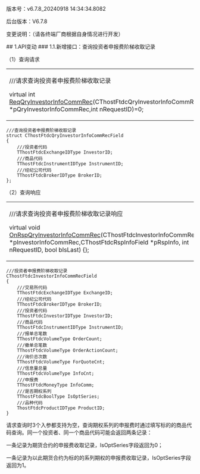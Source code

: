 <p>版本号：v6.7.8_20240918 14:34:34.8082</p>
<p>后台版本：V6.7.8</p>
<p>变更说明：（请各终端厂商根据自身情况进行开发）</p>
<span class="anchor" id="ea158f2d-9c29-462e-8de3-769610a937d5"></span>
## 1.API变动
<span class="anchor" id="35e1f14c-b677-4729-9983-28541586cda9"></span>
### 1.1.新增接口：查询投资者申报费阶梯收取记录
<p>（1）查询请求</p>
<p><div class="region"><p class="region_header" id="region_header_1" style="border-bottom-color:transparent;border-bottom-width:0;"></p><div class="region_panel" id="region_panel_1"><table><tr><td>
<p>///请求查询投资者申报费阶梯收取记录</p>
<p>virtual int <a href="../JYJK/CTHOSTFTDCTRADERSPI/REQQRYINVESTORINFOCOMMREC/">ReqQryInvestorInfoCommRec</a>(CThostFtdcQryInvestorInfoCommRecField *pQryInvestorInfoCommRec,int nRequestID)=0;</p>
</td></tr></table>
</div><p class="region_tail" id="region_tail_1" style="border-top-color:transparent;border-bottom-width:0;"></p></div></p>
<pre><code>///查询投资者申报费阶梯收取记录
struct CThostFtdcQryInvestorInfoCommRecField
{
    ///投资者代码
    TThostFtdcExchangeIDType InvestorID;
    ///商品代码
    TThostFtdcInstrumentIDType InstrumentID;
    ///经纪公司代码
    TThostFtdcBrokerIDType BrokerID;
};
</code></pre>
<p>（2）查询响应</p>
<p><div class="region"><p class="region_header" id="region_header_2" style="border-bottom-color:transparent;border-bottom-width:0;"></p><div class="region_panel" id="region_panel_2"><table><tr><td>
<p>///请求查询投资者申报费阶梯收取记录响应</p>
<p>virtual void <a href="../JYJK/CTHOSTFTDCTRADERAPI/ONRSPQRYINVESTORINFOCOMMREC/">OnRspQryInvestorInfoCommRec</a>(CThostFtdcInvestorInfoCommRecField *pInvestorInfoCommRec,CThostFtdcRspInfoField *pRspInfo, int nRequestID, bool bIsLast) {};</p>
</td></tr></table>
</div><p class="region_tail" id="region_tail_2" style="border-top-color:transparent;border-bottom-width:0;"></p></div></p>
<pre><code>///投资者申报费阶梯收取记录
CThostFtdcInvestorInfoCommRecField
{
    ///交易所代码
    TThostFtdcExchangeIDType ExchangeID;
    ///经纪公司代码
    TThostFtdcBrokerIDType BrokerID;
    ///投资者代码
    TThostFtdcInvestorIDType InvestorID;
    ///商品代码
    TThostFtdcInstrumentIDType InstrumentID;
    ///报单总笔数
    TThostFtdcVolumeType OrderCount;
    ///撤单总笔数
    TThostFtdcVolumeType OrderActionCount;
    ///询价总次数
    TThostFtdcVolumeType ForQuoteCnt;
    ///信息量总量
    TThostFtdcVolumeType InfoCnt;
    ///申报费
    TThostFtdcMoneyType InfoComm;
    ///是否期权系列
    TThostFtdcBoolType IsOptSeries;
    ///品种代码
    ThostFtdcProductIDType ProductID;
}
</code></pre>
<p>请求查询时3个入参都支持为空，查询期权系列的申报费时通过填写标的的商品代码查询。同一个投资者、同一个商品代码可能会返回两条记录：</p>
<p>一条记录为期货合约的申报费收取记录，IsOptSeries字段返回为0；</p>
<p>一条记录为以此期货合约为标的的系列期权的申报费收取记录，IsOptSeries字段返回为1。</p>
